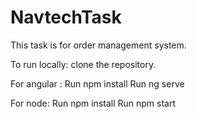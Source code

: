 # NavtechTask
This task is for order management system. 

To run locally:
clone the repository.

For angular :
Run npm install 
Run ng serve

For node:
Run npm install 
Run npm start

